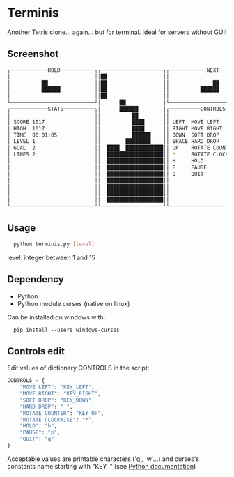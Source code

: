 # Terminis
Another Tetris clone... again... but for terminal. Ideal for servers without GUI!

## Screenshot
```bash
┌────────────HOLD───────────┐┌────────────────────┐┌────────────NEXT───────────┐
│                           ││██                  ││                           │
│          ██               ││██                  ││              ██           │
│          ██████           ││██                  ││          ██████           │
│                           ││██                  ││                           │
└───────────────────────────┘│      ██            │└───────────────────────────┘
┌────────────STATS──────────┐│      ██████        │┌──────────CONTROLS─────────┐
│                           ││          ██        ││                           │
│ SCORE 1017                ││          ████      ││ LEFT  MOVE LEFT           │
│ HIGH  1017                ││          ████      ││ RIGHT MOVE RIGHT          │
│ TIME  00:01:05            ││          ██████    ││ DOWN  SOFT DROP           │
│ LEVEL 1                   ││        ████████    ││ SPACE HARD DROP           │
│ GOAL  2                   ││  ████  ████████████││ UP    ROTATE COUNTER      │
│ LINES 2                   ││  ██████████████████││ *     ROTATE CLOCKWISE    │
│                           ││  ██████████████████││ H     HOLD                │
│                           ││  ██████████████████││ P     PAUSE               │
│                           ││  ██████████████████││ Q     QUIT                │
│                           ││  ██████████████████││                           │
│                           ││  ██████████████████││                           │
│                           ││  ██████████████████││                           │
│                           ││  ██████████████████││                           │
└───────────────────────────┘└────────────────────┘└───────────────────────────┘
```

## Usage
```bash
  python terminis.py [level]
```
  level: integer between 1 and 15
  
## Dependency
* Python
* Python module curses (native on linux)

Can be installed on windows with:
```batch
  pip install --users windows-curses
```

## Controls edit
Edit values of dictionary CONTROLS in the script:
```python
CONTROLS = {
    "MOVE LEFT": "KEY_LEFT",
    "MOVE RIGHT": "KEY_RIGHT",
    "SOFT DROP": "KEY_DOWN",
    "HARD DROP": " ",
    "ROTATE COUNTER": "KEY_UP",
    "ROTATE CLOCKWISE": "*",
    "HOLD": "h",
    "PAUSE": "p",
    "QUIT": "q"
}
```
Acceptable values are printable characters ('q', 'w'...) and curses's constants name starting with "KEY_" (see [Python documentation](https://docs.python.org/3/library/curses.html?highlight=curses#constants))
